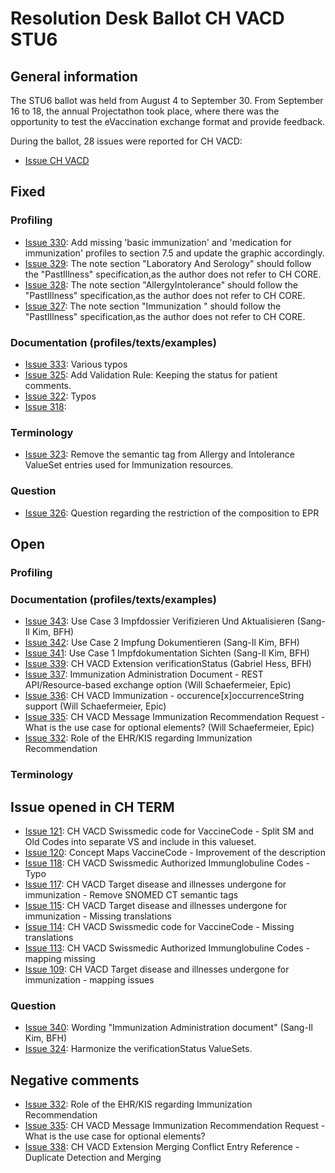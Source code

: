 # Resolution Desk Ballot CH VACD STU6

## General information
The STU6 ballot was held from August 4 to September 30. From September 16 to 18, 
the annual Projectathon took place, where there was the opportunity to test the 
eVaccination exchange format and provide feedback.   

During the ballot, 28 issues were reported for CH VACD:
* [Issue CH VACD](https://github.com/hl7ch/ch-vacd/issues?q=is%3Aissue%20state%3Aopen%20label%3A%22ballot%20v6.0.0%20-%20STU%206%22)

## Fixed
### Profiling
* [Issue 330](https://github.com/hl7ch/ch-vacd/issues/329): Add missing 'basic immunization' and 'medication for immunization' profiles to section 7.5 and update the graphic accordingly. 
* [Issue 329](https://github.com/hl7ch/ch-vacd/issues/329): The note section "Laboratory And Serology" should follow the "PastIllness" specification,as the author does not refer to CH CORE. 
* [Issue 328](https://github.com/hl7ch/ch-vacd/issues/328): The note section "AllergyIntolerance" should follow the "PastIllness" specification,as the author does not refer to CH CORE.
* [Issue 327](https://github.com/hl7ch/ch-vacd/issues/327): The note section "Immunization " should follow the "PastIllness" specification,as the author does not refer to CH CORE.

### Documentation (profiles/texts/examples)
* [Issue 333](https://github.com/hl7ch/ch-vacd/issues/333): Various typos
* [Issue 325](https://github.com/hl7ch/ch-vacd/issues/325): Add Validation Rule: Keeping the status for patient comments.
* [Issue 322](https://github.com/hl7ch/ch-vacd/issues/322): Typos
* [Issue 318](https://github.com/hl7ch/ch-vacd/issues/318): 

### Terminology
* [Issue 323](https://github.com/hl7ch/ch-vacd/issues/323): Remove the semantic tag from Allergy and Intolerance ValueSet entries used for Immunization resources.
 
### Question
* [Issue 326](https://github.com/hl7ch/ch-vacd/issues/326): Question regarding the restriction of the composition to EPR

## Open
### Profiling
### Documentation (profiles/texts/examples)
* [Issue 343](https://github.com/hl7ch/ch-vacd/issues/343): Use Case 3 Impfdossier Verifizieren Und Aktualisieren (Sang-Il Kim, BFH)
* [Issue 342](https://github.com/hl7ch/ch-vacd/issues/342): Use Case 2 Impfung Dokumentieren (Sang-Il Kim, BFH)
* [Issue 341](https://github.com/hl7ch/ch-vacd/issues/341): Use Case 1 Impfdokumentation Sichten (Sang-Il Kim, BFH)
* [Issue 339](https://github.com/hl7ch/ch-vacd/issues/339): CH VACD Extension verificationStatus (Gabriel Hess, BFH)
* [Issue 337](https://github.com/hl7ch/ch-vacd/issues/337): Immunization Administration Document - REST API/Resource-based exchange option (Will Schaefermeier, Epic)
* [Issue 336](https://github.com/hl7ch/ch-vacd/issues/336): CH VACD Immunization - occurence[x]occurrenceString support (Will Schaefermeier, Epic)
* [Issue 335](https://github.com/hl7ch/ch-vacd/issues/335): CH VACD Message Immunization Recommendation Request - What is the use case for optional elements? (Will Schaefermeier, Epic)
* [Issue 332](https://github.com/hl7ch/ch-vacd/issues/332): Role of the EHR/KIS regarding Immunization Recommendation

### Terminology
## Issue opened in CH TERM  
* [Issue 121](https://github.com/hl7ch/ch-term/issues/121): CH VACD Swissmedic code for VaccineCode - Split SM and Old Codes into separate VS and include in this valueset.  
* [Issue 120](https://github.com/hl7ch/ch-term/issues/120): Concept Maps VaccineCode - Improvement of the description
* [Issue 118](https://github.com/hl7ch/ch-term/issues/118): CH VACD Swissmedic Authorized Immunglobuline Codes - Typo
* [Issue 117](https://github.com/hl7ch/ch-term/issues/117): CH VACD Target disease and illnesses undergone for immunization - Remove SNOMED CT semantic tags  
* [Issue 115](https://github.com/hl7ch/ch-term/issues/115): CH VACD Target disease and illnesses undergone for immunization - Missing translations
* [Issue 114](https://github.com/hl7ch/ch-term/issues/114): CH VACD Swissmedic code for VaccineCode - Missing translations
* [Issue 113](https://github.com/hl7ch/ch-term/issues/113): CH VACD Swissmedic Authorized Immunglobuline Codes - mapping missing
* [Issue 109](https://github.com/hl7ch/ch-term/issues/109): CH VACD Target disease and illnesses undergone for immunization - mapping issues


### Question
* [Issue 340](https://github.com/hl7ch/ch-vacd/issues/340): Wording "Immunization Administration document" (Sang-Il Kim, BFH)
* [Issue 324](https://github.com/hl7ch/ch-vacd/issues/324): Harmonize the verificationStatus ValueSets.

## Negative comments
* [Issue 332](https://github.com/hl7ch/ch-vacd/issues/332): Role of the EHR/KIS regarding Immunization Recommendation
* [Issue 335](https://github.com/hl7ch/ch-vacd/issues/335): CH VACD Message Immunization Recommendation Request - What is the use case for optional elements?
* [Issue 338](https://github.com/hl7ch/ch-vacd/issues/338): CH VACD Extension Merging Conflict Entry Reference - Duplicate Detection and Merging

